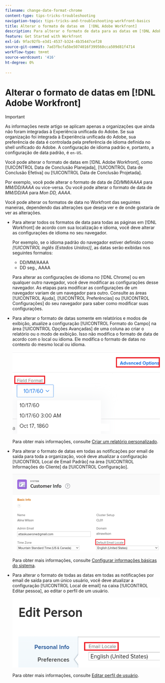 ```yaml
---
filename: change-date-format-chrome
content-type: tips-tricks-troubleshooting
navigation-topic: tips-tricks-and-troubleshooting-workfront-basics
title: Alterar o formato de datas em  [!DNL Adobe Workfront]
description: Para alterar o formato de data para as datas em [!DNL Adobe Workfront] você deve alterar as configurações de idioma no seu navegador.
feature: Get Started with Workfront
exl-id: 9fac92fb-e3d1-4537-b324-4b35447cef28
source-git-commit: 7ad3fbcfa5be5074016f399560cca509d81f4714
workflow-type: tm+mt
source-wordcount: '416'
ht-degree: 0%

---
```


# Alterar o formato de datas em [!DNL Adobe Workfront]

<!--this article used to be called "Change the date format in Adobe Workfront when using Chrome". The team decieded to make it more generic and hide the steps. Also see drafted content below-->

>[!IMPORTANT]
>
> As informações neste artigo se aplicam apenas a organizações que ainda não foram integradas à Experiência unificada do Adobe.
> Se sua organização foi integrada à Experiência unificada do Adobe, sua preferência de data é controlada pela preferência de idioma definida no shell unificado do Adobe. A configuração de idioma padrão e, portanto, a configuração de data padrão, é `en-US`.

Você pode alterar o formato de datas em [!DNL Adobe Workfront], como [!UICONTROL Data de Conclusão Planejada], [!UICONTROL Data de Conclusão Efetiva] ou [!UICONTROL Data de Conclusão Projetada].

Por exemplo, você pode alterar o formato de data de _DD/MM/AAAA_ para _MM/DD/AAAA_ ou vice-versa.
Ou você pode alterar o formato de data de _MM/DD/AA_ para _Mon DD, AAAA_.

Você pode alterar os formatos de data no Workfront das seguintes maneiras, dependendo das alterações que deseja ver e de onde gostaria de ver as alterações.

* Para alterar todos os formatos de data para todas as páginas em [!DNL Workfront] de acordo com sua localização e idioma, você deve alterar as configurações de idioma no seu navegador.

  Por exemplo, se o idioma padrão do navegador estiver definido como *[!UICONTROL inglês (Estados Unidos)]*, as datas serão exibidas nos seguintes formatos:

   * DD/MM/AAAA
   * DD seg., AAAA

  Para alterar as configurações de idioma no [!DNL Chrome] ou em qualquer outro navegador, você deve modificar as configurações desse navegador. As etapas para modificar as configurações de um navegador variam de um navegador para outro. Consulte as áreas [!UICONTROL Ajuda], [!UICONTROL Preferências] ou [!UICONTROL Configurações] do seu navegador para saber como modificar suas configurações.

* Para alterar o formato de datas somente em relatórios e modos de exibição, atualize a configuração [!UICONTROL Formato do Campo] na área [!UICONTROL Opções Avançadas] de uma coluna ao criar o relatório ou o modo de exibição. Isso não modifica o formato de data de acordo com o local ou idioma. Ele modifica o formato de datas no contexto do mesmo local ou idioma.

  ![](assets/field-format-in-advanced-options-of-a-view-highlighted.png)

  Para obter mais informações, consulte [Criar um relatório personalizado](../../reports-and-dashboards/reports/creating-and-managing-reports/create-custom-report.md).

* Para alterar o formato de datas em todas as notificações por email de saída para toda a organização, você deve atualizar a configuração [!UICONTROL Local de Email Padrão] na área [!UICONTROL Informações do Cliente] da [!UICONTROL Configuração].

  ![](assets/default-email-locale-field.png)

  Para obter mais informações, consulte [Configurar informações básicas do sistema](../../administration-and-setup/get-started-wf-administration/configure-basic-info.md).

* Para alterar o formato de todas as datas em todas as notificações por email de saída para um único usuário, você deve atualizar a configuração [!UICONTROL Local de email] na caixa [!UICONTROL Editar pessoa], ao editar o perfil de um usuário.

  ![](assets/email-locale-for-user-profile-highlighted.png)

  Para obter mais informações, consulte [Editar perfil de usuário](../../administration-and-setup/add-users/create-and-manage-users/edit-a-users-profile.md).

<!--drafted because we should not document steps for a third-party application

To change your language settings in Chrome:

1. Click the 3-dots in the top right corner of your Chrome interface, then click **Settings**.
1. On the left area of the Settings page, expand **Advanced**, then click **Languages**.  
   Or  
   Search for *language*&nbsp;at the top of the Settings page, then click **Languages**.

1. In the **Language** list, locate the language and region that use your preferred date format.

   **Example:** If you speak English and you want the date format to be MM/DD/YYYY, you would select **English (United States)**. If you speak English and you want the date format to be DD/MM/YYY, you would select **English (United Kingdom)**.

1. (Conditional) If the language and region you want to use are not visible in the list, click **Add languages** to add it to the list.
1. Click the 3-dot menu next to the language and region you want to use, then click **Move to the top**.
1. Return to the Workfront interface, then refresh the page.  
   The date format is now updated in projects and other areas of Workfront that use MM/DD/YYYY or DD/MM/YYYY format when displaying dates.

   -->
